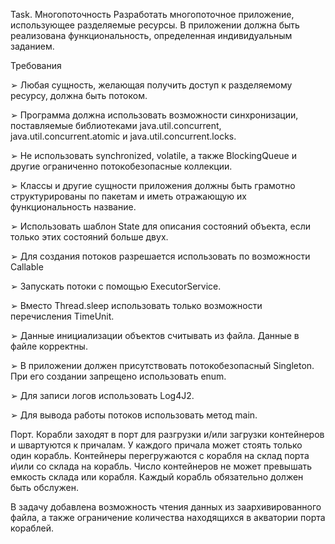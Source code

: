Task. Многопоточность
Разработать многопоточное приложение, использующее разделяемые 
ресурсы. В приложении должна быть реализована функциональность, 
определенная индивидуальным заданием.

Требования

➢ Любая сущность, желающая получить доступ к разделяемому ресурсу, должна быть 
потоком.

➢ Программа должна использовать возможности синхронизации, поставляемые 
библиотеками java.util.concurrent, java.util.concurrent.atomic и 
java.util.concurrent.locks.

➢ Не использовать synchronized, volatile, а также BlockingQueue и другие ограниченно 
потокобезопасные коллекции.

➢ Классы и другие сущности приложения должны быть грамотно структурированы по пакетам 
и иметь отражающую их функциональность название.

➢ Использовать шаблон State для описания состояний объекта, если только этих состояний 
больше двух.

➢ Для создания потоков разрешается использовать по возможности Callable

➢ Запускать потоки с помощью ExecutorService.

➢ Вместо Thread.sleep использовать только возможности перечисления TimeUnit.

➢ Данные инициализации объектов считывать из файла. Данные в файле корректны.

➢ В приложении должен присутствовать потокобезопасный Singleton. При его создании 
запрещено использовать enum.

➢ Для записи логов использовать Log4J2.

➢ Для вывода работы потоков использовать метод main.



Порт. Корабли заходят в порт для разгрузки и/или загрузки контейнеров и швартуются к 
причалам. У каждого причала может стоять только один корабль. Контейнеры 
перегружаются с корабля на склад порта и\или со склада на корабль. Число контейнеров 
не может превышать емкость склада или корабля. Каждый корабль обязательно должен 
быть обслужен.

В задачу добавлена возможность чтения данных из заархивированного файла, а также
ограничение количества находящихся в акватории порта кораблей. 
